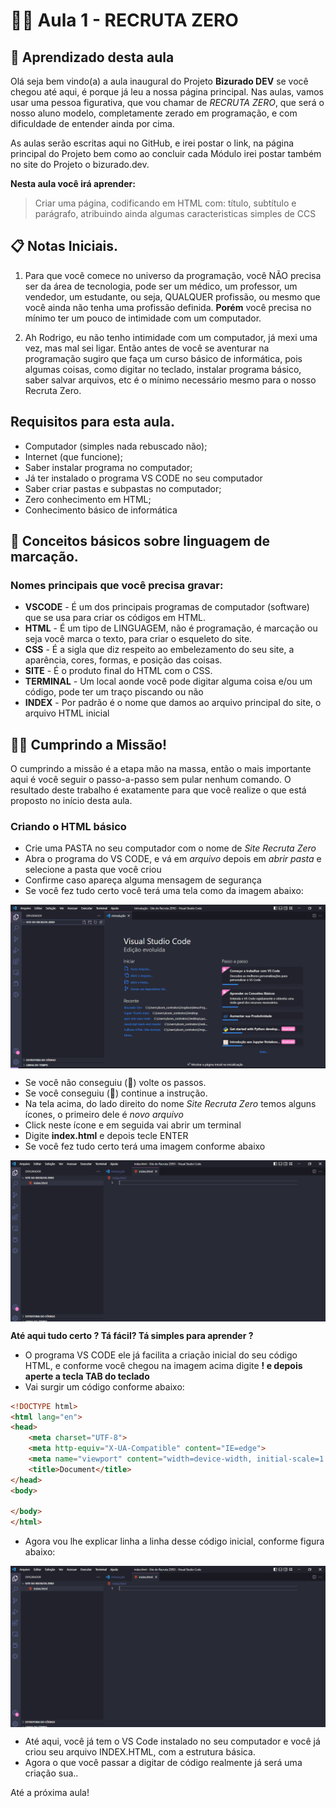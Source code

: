 
# 👨‍🏫 Aula 1 - RECRUTA ZERO

## 🎯 Aprendizado desta aula

Olá seja bem vindo(a) a aula inaugural do Projeto **Bizurado DEV** se você chegou até aqui, é porque já leu a nossa página principal. Nas aulas, vamos usar uma pessoa figurativa, que vou chamar de *RECRUTA ZERO*, que será o nosso aluno modelo, completamente zerado em programação, e com dificuldade de entender ainda por cima. 

As aulas serão escritas aqui no GitHub, e irei postar o link, na página principal do Projeto bem como ao concluir cada Módulo irei postar também no site do Projeto o bizurado.dev.

**Nesta aula você irá aprender:**
> Criar uma página, codificando em HTML com: título, subtítulo e parágrafo, atribuindo ainda algumas caracteristicas simples de CCS
> 
## 📋 Notas Iniciais.

1. Para que você comece no universo da programação, você NÃO precisa ser da área de tecnologia, pode ser um médico, um professor, um vendedor, um estudante,  ou seja, QUALQUER profissão, ou mesmo que você ainda não tenha uma profissão definida. **Porém** você precisa no mínimo ter um pouco de intimidade com um computador.

2. Ah Rodrigo, eu não tenho intimidade com um computador, já mexi uma vez, mas mal sei ligar. Então antes de você se aventurar na programação sugiro que faça um curso básico de informática, pois algumas coisas, como digitar no teclado, instalar programa básico, saber salvar arquivos, etc é o mínimo necessário mesmo para o nosso Recruta Zero.

##  Requisitos para esta aula.
* Computador (simples nada rebuscado não);
* Internet (que funcione);
* Saber instalar programa no computador;
* Já ter instalado o programa VS CODE no seu computador
* Saber criar pastas e subpastas no computador;
* Zero conhecimento em HTML;
* Conhecimento básico de informática

## 📁 Conceitos básicos sobre linguagem de marcação.

### Nomes principais que você precisa gravar:

* **VSCODE** - É um dos principais programas de computador (software) que se usa para criar os códigos em HTML.
* **HTML** - É um tipo de LINGUAGEM, não é programação, é marcação ou seja você marca o texto, para criar o esqueleto do site.
* **CSS** - É a sigla que diz respeito ao embelezamento do seu site, a aparência, cores, formas, e posição das coisas.
* **SITE** - É o produto final do HTML com o CSS.
* **TERMINAL** - Um local aonde você pode digitar alguma coisa e/ou um código, pode ter um traço piscando ou não
* **INDEX** - Por padrão é o nome que damos ao arquivo principal do site, o arquivo HTML inicial

## 👨‍💻 Cumprindo a Missão!
O cumprindo a missão é a etapa mão na massa, então o mais importante aqui é você seguir o passo-a-passo sem pular nenhum comando. O resultado deste trabalho é exatamente para que você realize o que está proposto no início desta aula.

### Criando o HTML básico

* Crie uma PASTA no seu computador com o nome de *Site Recruta Zero*
* Abra o programa do VS CODE, e vá em *arquivo* depois em *abrir pasta* e selecione a pasta que você criou
* Confirme caso apareça alguma mensagem de segurança
* Se você fez tudo certo você terá uma tela como da imagem abaixo:

<img align="center" src="https://github.com/rodrusantu-dev/Bizurado-Dev/blob/main/img/aulas/HTML%20e%20CSS/ap1-img1.PNG" alt="ap1-img1">

* Se você não conseguiu (🥵) volte os passos. 
* Se você conseguiu (🥳) continue a instrução.
* Na tela acima, do lado direito do nome *Site Recruta Zero* temos alguns ícones, o primeiro dele é *novo arquivo*
* Click neste ícone e em seguida vai abrir um terminal
* Digite **index.html** e depois tecle ENTER
* Se você fez tudo certo terá uma imagem conforme abaixo

<img align="center" src="https://github.com/rodrusantu-dev/Bizurado-Dev/blob/main/img/aulas/HTML%20e%20CSS/ap1-img2.PNG" alt="ap1-img2">

**Até aqui tudo certo ? Tá fácil? Tá simples para aprender ?**

* O programa VS CODE ele já facilita a criação inicial do seu código HTML, e conforme você chegou na imagem acima digite **! e depois aperte a tecla TAB do teclado**
* Vai surgir um código conforme abaixo:

~~~HTML
<!DOCTYPE html>
<html lang="en">
<head>
    <meta charset="UTF-8">
    <meta http-equiv="X-UA-Compatible" content="IE=edge">
    <meta name="viewport" content="width=device-width, initial-scale=1.0">
    <title>Document</title>
</head>
<body>
    
</body>
</html>
~~~~

* Agora vou lhe explicar linha a linha desse código inicial, conforme figura abaixo:

<img align="center" src="https://github.com/rodrusantu-dev/Bizurado-Dev/blob/main/img/aulas/HTML%20e%20CSS/ap1-img2.PNG" alt="ap1-img3">

* Até aqui, você já tem o VS Code instalado no seu computador e você já criou seu arquivo INDEX.HTML, com a estrutura básica.
* Agora o que você passar a digitar de código realmente já será uma criação sua..

Até a próxima aula!
